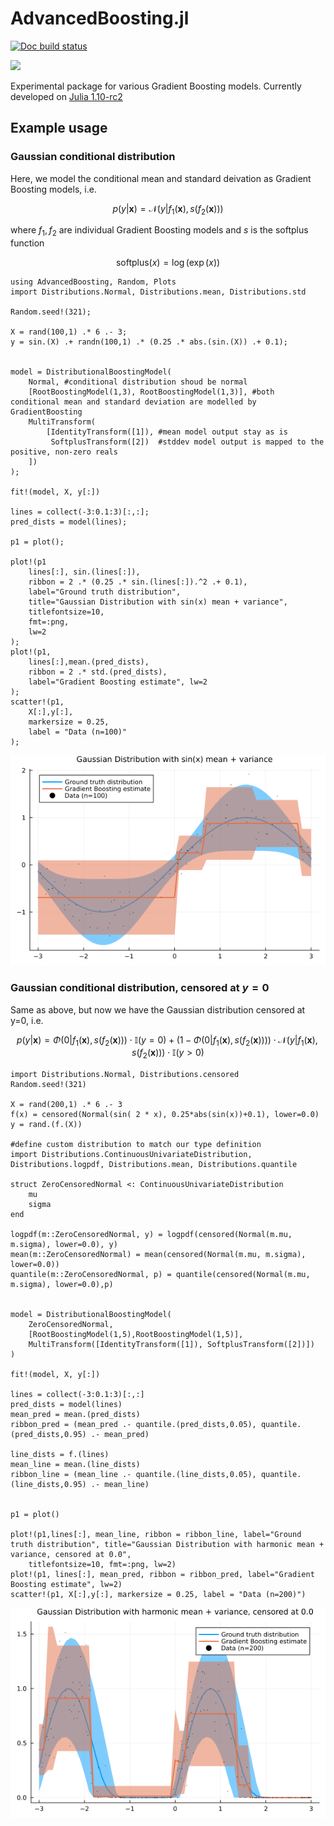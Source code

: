 # AdvancedBoosting.jl

[![Doc build status](https://github.com/SaremS/AdvancedBoosting.jl/actions/workflows/docs.yml/badge.svg?branch=main)](https://github.com/SaremS/AdvancedBoosting.jl/actions/workflows/docs.yml?query=branch%3Amain)

[![](https://img.shields.io/badge/docs-blue)](https://sarems.github.io/AdvancedBoosting.jl/)


Experimental package for various Gradient Boosting models. Currently developed on [Julia 1.10-rc2](https://github.com/JuliaLang/julia/tree/v1.10.0-rc2)

## Example usage

### Gaussian conditional distribution
Here, we model the conditional mean and standard deivation as Gradient Boosting models, i.e.

$$
p(y|\mathbf{x})=\mathcal{N}(y|f_1(\mathbf{x}),s(f_2(\mathbf{x})))
$$

where $f_1,f_2$ are individual Gradient Boosting models and $s$ is the softplus function

$$
\text{softplus}(x)=\log\left(\exp(x)\right)
$$

```
using AdvancedBoosting, Random, Plots
import Distributions.Normal, Distributions.mean, Distributions.std

Random.seed!(321);

X = rand(100,1) .* 6 .- 3;
y = sin.(X) .+ randn(100,1) .* (0.25 .* abs.(sin.(X)) .+ 0.1);


model = DistributionalBoostingModel(
    Normal, #conditional distribution shoud be normal
    [RootBoostingModel(1,3), RootBoostingModel(1,3)], #both conditional mean and standard deviation are modelled by GradientBoosting
    MultiTransform(
        [IdentityTransform([1]), #mean model output stay as is
         SoftplusTransform([2])  #stddev model output is mapped to the positive, non-zero reals
    ]) 
);

fit!(model, X, y[:])

lines = collect(-3:0.1:3)[:,:];
pred_dists = model(lines);

p1 = plot();

plot!(p1
    lines[:], sin.(lines[:]),
    ribbon = 2 .* (0.25 .* sin.(lines[:]).^2 .+ 0.1),
    label="Ground truth distribution",
    title="Gaussian Distribution with sin(x) mean + variance", 
    titlefontsize=10,
    fmt=:png,
    lw=2
);
plot!(p1, 
    lines[:],mean.(pred_dists),
    ribbon = 2 .* std.(pred_dists),
    label="Gradient Boosting estimate", lw=2
);
scatter!(p1,
    X[:],y[:],
    markersize = 0.25,
    label = "Data (n=100)"
);
```

![](assets/normdist_example.png)


### Gaussian conditional distribution, censored at $y=0$
Same as above, but now we have the Gaussian distribution censored at y=0, i.e.

$$
p(y|\mathbf{x})=\Phi(0|f_1(\mathbf{x}),s(f_2(\mathbf{x})))\cdot\mathbb{I}(y=0) + (1-\Phi(0|f_1(\mathbf{x}),s(f_2(\mathbf{x}))))\cdot\mathcal{N}(y|f_1(\mathbf{x}),s(f_2(\mathbf{x})))\cdot\mathbb{I}(y>0)
$$

```
import Distributions.Normal, Distributions.censored
Random.seed!(321)

X = rand(200,1) .* 6 .- 3
f(x) = censored(Normal(sin( 2 * x), 0.25*abs(sin(x))+0.1), lower=0.0)
y = rand.(f.(X))

#define custom distribution to match our type definition
import Distributions.ContinuousUnivariateDistribution, Distributions.logpdf, Distributions.mean, Distributions.quantile

struct ZeroCensoredNormal <: ContinuousUnivariateDistribution
    mu
    sigma
end

logpdf(m::ZeroCensoredNormal, y) = logpdf(censored(Normal(m.mu, m.sigma), lower=0.0), y)
mean(m::ZeroCensoredNormal) = mean(censored(Normal(m.mu, m.sigma), lower=0.0))
quantile(m::ZeroCensoredNormal, p) = quantile(censored(Normal(m.mu, m.sigma), lower=0.0),p)


model = DistributionalBoostingModel(
    ZeroCensoredNormal,
    [RootBoostingModel(1,5),RootBoostingModel(1,5)],
    MultiTransform([IdentityTransform([1]), SoftplusTransform([2])])
)

fit!(model, X, y[:])

lines = collect(-3:0.1:3)[:,:]
pred_dists = model(lines)
mean_pred = mean.(pred_dists)
ribbon_pred = (mean_pred .- quantile.(pred_dists,0.05), quantile.(pred_dists,0.95) .- mean_pred)

line_dists = f.(lines)
mean_line = mean.(line_dists)
ribbon_line = (mean_line .- quantile.(line_dists,0.05), quantile.(line_dists,0.95) .- mean_line)


p1 = plot()

plot!(p1,lines[:], mean_line, ribbon = ribbon_line, label="Ground truth distribution", title="Gaussian Distribution with harmonic mean + variance, censored at 0.0", 
    titlefontsize=10, fmt=:png, lw=2)
plot!(p1, lines[:], mean_pred, ribbon = ribbon_pred, label="Gradient Boosting estimate", lw=2)
scatter!(p1, X[:],y[:], markersize = 0.25, label = "Data (n=200)")
```
![](assets/normdist_censored_example.png)
